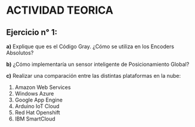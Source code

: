 # ACTIVIDAD TEORICA
## Ejercicio n° 1: 
**a)** Explique que es el Código Gray. ¿Cómo se utiliza en los Encoders 
Absolutos? 

**b)** ¿Cómo implementaría un sensor inteligente de Posicionamiento Global? 

**c)** Realizar una comparación entre las distintas plataformas en la nube: 
1. Amazon Web Services 
2. Windows Azure 
3. Google App Engine 
4. Arduino IoT Cloud 
5. Red Hat Openshift 
6. IBM SmartCloud 
